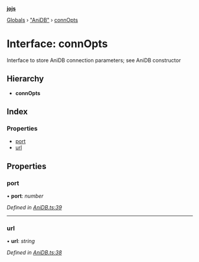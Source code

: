 **[jojs](../README.md)**

[Globals](../globals.md) › ["AniDB"](../modules/_anidb_.md) › [connOpts](_anidb_.connopts.md)

# Interface: connOpts

Interface to store AniDB connection parameters; see AniDB constructor

## Hierarchy

* **connOpts**

## Index

### Properties

* [port](_anidb_.connopts.md#port)
* [url](_anidb_.connopts.md#url)

## Properties

###  port

• **port**: *number*

*Defined in [AniDB.ts:39](https://github.com/ssd71/jojs/blob/19c480d/src/AniDB.ts#L39)*

___

###  url

• **url**: *string*

*Defined in [AniDB.ts:38](https://github.com/ssd71/jojs/blob/19c480d/src/AniDB.ts#L38)*